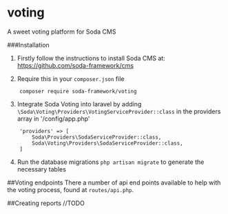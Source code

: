 # voting
A sweet voting platform for Soda CMS

###Installation
1) Firstly follow the instructions to install Soda CMS at:
https://github.com/soda-framework/cms

2) Require this in your `composer.json` file
```
    composer require soda-framework/voting
```

3) Integrate Soda Voting into laravel by adding `\Soda\Voting\Providers\VotingServiceProvider::class`
in the providers array in '/config/app.php'
```
    'providers' => [
        Soda\Providers\SodaServiceProvider::class,
        Soda\Voting\Providers\SodaServiceProvider::class,
    ]
```

4) Run the database migrations `php artisan migrate` to generate the necessary tables

##Voting endpoints
There a number of api end points available to help with the voting process,
found at `routes/api.php`.

##Creating reports
//TODO